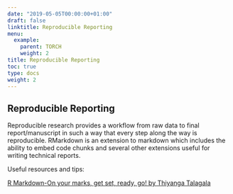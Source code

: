 ```yaml
---
date: "2019-05-05T00:00:00+01:00"
draft: false
linktitle: Reproducible Reporting
menu:
  example:
    parent: TORCH
    weight: 2
title: Reproducible Reporting
toc: true
type: docs
weight: 2
---
```


## Reproducible Reporting 

Reproducible research provides a workflow from raw data to final report/manuscript in such a way that every step along the way is reproducible. RMarkdown is an extension to markdown which includes the ability to embed code chunks and several other extensions useful for writing technical reports.

Useful resources and tips:

[R Markdown-On your marks, get set, ready, go! by Thiyanga Talagala](https://talks-thiyanga.netlify.app/rmarkdown_rladies/rmarkdownrladies_tst#1)


